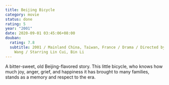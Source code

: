 ```yaml
---
title: Beijing Bicycle
category: movie
status: done
rating: 5
year: "2001"
date: 2020-09-01 03:45:06+08:00
douban:
  rating: 7.8
  subtitle: 2001 / Mainland China, Taiwan, France / Drama / Directed by Xiaoshuai
    Wang / Starring Lin Cui, Bin Li
---
```


A bitter-sweet, old Beijing-flavored story. This little bicycle, who knows how much joy, anger, grief, and happiness it has brought to many families, stands as a memory and respect to the era.
